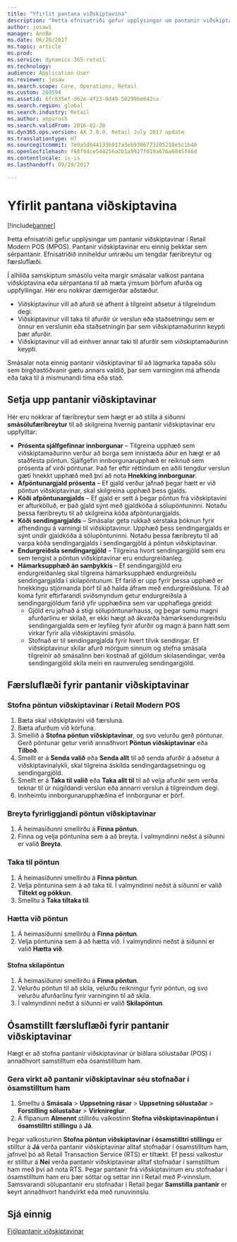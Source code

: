 ```yaml
---
title: "Yfirlit pantana viðskiptavina"
description: "Þetta efnisatriði gefur upplýsingar um pantanir viðskiptavinar í Retail Modern POS (MPOS). Pantanir viðskiptavinar eru einnig þekktar sem sérpantanir. Efnisatriðið inniheldur umræðu um tengdar færibreytur og færsluflæði."
author: josaw1
manager: AnnBe
ms.date: 06/20/2017
ms.topic: article
ms.prod: 
ms.service: dynamics-365-retail
ms.technology: 
audience: Application User
ms.reviewer: josaw
ms.search.scope: Core, Operations, Retail
ms.custom: 260594
ms.assetid: 6fc835ef-d62e-4f23-9d49-50299be642ca
ms.search.region: global
ms.search.industry: Retail
ms.author: anpurush
ms.search.validFrom: 2016-02-28
ms.dyn365.ops.version: AX 7.0.0, Retail July 2017 update
ms.translationtype: HT
ms.sourcegitcommit: 7e0a5d044133b917a3eb9386773205218e5c1b40
ms.openlocfilehash: f68f9dce544256a2b1a9927f019a676a6845f46d
ms.contentlocale: is-is
ms.lasthandoff: 09/29/2017

---
```


# <a name="customer-orders-overview"></a>Yfirlit pantana viðskiptavina

[!include[banner](includes/banner.md)]


Þetta efnisatriði gefur upplýsingar um pantanir viðskiptavinar í Retail Modern POS (MPOS). Pantanir viðskiptavinar eru einnig þekktar sem sérpantanir. Efnisatriðið inniheldur umræðu um tengdar færibreytur og færsluflæði.

Í alhliða samskiptum smásölu veita margir smásalar valkost pantana viðskiptavina eða sérpantana til að mæta ýmsum þörfum afurða og uppfyllingar. Hér eru nokkrar dæmigerðar aðstæður.

-   Viðskiptavinur vill að afurð sé afhent á tilgreint aðsetur á tilgreindum degi.
-   Viðskiptavinur vill taka til afurðir úr verslun eða staðsetningu sem er önnur en verslunin eða staðsetningin þar sem viðskiptamaðurinn keypti þær afurðir.
-   Viðskiptavinur vill að einhver annar taki til afurðir sem viðskiptamaðurinn keypti.

Smásalar nota einnig pantanir viðskiptavinar til að lágmarka tapaða sölu sem birgðastöðvanir gætu annars valdið, þar sem varninginn má afhenda eða taka til á mismunandi tíma eða stað.

## <a name="set-up-customer-orders"></a>Setja upp pantanir viðskiptavinar
Hér eru nokkrar af færibreytur sem hægt er að stilla á síðunni **smásölufæribreytur** til að skilgreina hvernig pantanir viðskiptavinar eru uppfylltar:

-   **Prósenta sjálfgefinnar innborgunar** – Tilgreina upphæð sem viðskiptamaðurinn verður að borga sem innistæða áður en hægt er að staðfesta pöntun. Sjálfgefin innborgunarupphæð er reiknuð sem prósenta af virði pöntunar. Það fer eftir réttindum en aðili tengdur verslun gæti hnekkt upphæð með því að nota **Hnekking innborgunar**.
-   **Afpöntunargjald prósenta** – Ef gjald verður jafnað þegar hætt er við pöntun viðskiptavinar, skal skilgreina upphæð þess gjalds.
-   **Kóði afpöntunargjalds** – Ef gjald er sett á þegar pöntun frá viðskiptavini er afturkölluð, er það gjald sýnt með gjaldkóða á sölupöntuninni. Notaðu þessa færibreytu til að skilgreina kóða afpöntunargjalds.
-   **Kóði sendingargjalds** – Smásalar geta rukkað sérstaka þóknun fyrir afhendingu á varningi til viðskiptavinur. Upphæð þess sendingargjalds er sýnt undir gjaldkóða á sölupöntuninni. Notaðu þessa færibreytu til að varpa kóða sendingargjalds í sendingargjöld á pöntun viðskiptavinar.
-   **Endurgreiðsla sendingargjöld** – Tilgreina hvort sendingargjöld sem eru sem tengist a pöntun viðskiptavinar eru endurgreiðanleg.
-   **Hámarksupphæð án samþykkis** – Ef sendingargjöld eru endurgreiðanleg skal tilgreina hámarksupphæð endurgreiðslu sendingargjalda í skilapöntunum. Ef farið er upp fyrir þessa upphæð er hnekkingu stjórnanda þörf til að halda áfram með endurgreiðsluna. Til að koma fyrir eftirfarandi sviðsmyndum getur endurgreiðsla á sendingargjöldum farið yfir upphæðina sem var upphaflega greidd:
    -   Gjöld eru jafnað á stigi sölupöntunarhauss, og þegar sumu magni afurðarlínu er skilað, er ekki hægt að ákvarða hámarksendurgreiðslu sendingargjalda sem er leyfileg fyrir afurðir og magn á þann hátt sem virkar fyrir alla viðskiptavini smásölu.
    -   Stofnað er til sendingargjalda fyrir hvert tilvik sendingar. Ef viðskiptavinur skilar afurð mörgum sinnum og stefna smásala tilgreinir að smásalinn beri kostnað af gjöldum skilasendingar, verða sendingargjöld skila meiri en raunveruleg sendingargjöld.

## <a name="transaction-flow-for-customer-orders"></a>Færsluflæði fyrir pantanir viðskiptavinar
### <a name="create-a-customer-order-in-retail-modern-pos"></a>Stofna pöntun viðskiptavinar í Retail Modern POS

1.  Bæta skal viðskiptavini við færsluna.
2.  Bæta afurðum við körfuna.
3.  Smellið á **Stofna pöntun viðskiptavinar**, og svo velurðu gerð pöntunar. Gerð pöntunar getur verið annaðhvort **Pöntun viðskiptavinar** eða **Tilboð**.
4.  Smellt er á **Senda valið** eða **Senda allt** til að senda afurðir á aðsetur á viðskiptavinalykli, skal tilgreina áskilda sendingardagsetningu og sendingargjöld.
5.  Smellt er á **Taka til valið** eða **Taka allt til** til að velja afurðir sem verða teknar til úr núgildandi verslun eða annarri verslun á tilgreindum degi.
6.  Innheimtu innborgunarupphæðina ef innborgunar er þörf.

### <a name="edit-an-existing-customer-order"></a>Breyta fyrirliggjandi pöntun viðskiptavinar

1.  Á heimasíðunni smellirðu á **Finna pöntun**.
2.  Finna og velja pöntunina sem á að breyta. Í valmyndinni neðst á síðunni er valið **Breyta**.

### <a name="pick-up-an-order"></a>Taka til pöntun

1.  Á heimasíðunni smellirðu á **Finna pöntun**.
2.  Velja pöntunina sem á að taka til. Í valmyndinni neðst á síðunni er valið **Tiltekt og pökkun**.
3.  Smelltu á **Taka tiltaka til**.

### <a name="cancel-an-order"></a>Hætta við pöntun

1.  Á heimasíðunni smellirðu á **Finna pöntun**.
2.  Velja pöntunina sem á að hætta við. Í valmyndinni neðst á síðunni er valið **Hætta við**.

#### <a name="create-a-return-order"></a>Stofna skilapöntun

1.  Á heimasíðunni smellirðu á **Finna pöntun**.
2.  Velurðu pöntun til að skila, velurðu reikningur fyrir pöntun, og svo velurðu afurðarlínu fyrir varninginn til að skila.
3.  Í valmyndinni neðst á síðunni er valið **Skilapöntun**.

## <a name="asynchronous-transaction-flow-for-customer-orders"></a>Ósamstillt færsluflæði fyrir pantanir viðskiptavinar
Hægt er að stofna pantanir viðskiptavinar úr biðlara sölustaðar (POS) í annaðhvort samstilltum eða ósamstilltum ham.

### <a name="enable-customer-orders-to-be-created-in-asynchronous-mode"></a>Gera virkt að pantanir viðskiptavinar séu stofnaðar í ósamstilltum ham

1.  Smelltu á **Smásala** &gt; **Uppsetning rásar** &gt; **Uppsetning sölustaðar** &gt; **Forstilling sölustaðar** &gt; **Virknireglur**.
2.  Á flipanum **Almennt** stillirðu valkostinn **Stofna viðskiptavinapöntun í ósamstilltri stillingu** á **Já**.

Þegar valkosturinn **Stofna pöntun viðskiptavinar í ósamstilltri stillingu** er stilltur á **Já** verða pantanir viðskiptavinar alltaf stofnaðar í ósamstilltum ham, jafnvel þó að Retail Transaction Service (RTS) er tiltækt. Ef þessi valkostur er stilltur á **Nei** verða pantanir viðskiptavinar alltaf stofnaðar í samstilltum ham með því að nota RTS. Þegar pantanir frá viðskiptavinum eru stofnaðar í ósamstilltum ham eru þær sóttar og settar inn í Retail með P-vinnslum. Samsvarandi sölupantanir eru stofnaðar í Retail þegar **Samstilla pantanir** er keyrt annaðhvort handvirkt eða með runuvinnslu.

<a name="see-also"></a>Sjá einnig
--------

[Fjölpantanir viðskiptavinar](hybrid-customer-orders.md)




